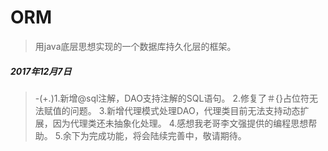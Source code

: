 # ORM
 >用java底层思想实现的一个数据库持久化层的框架。
##### 2017年12月7日
> -(+.)1.新增@sql注解，DAO支持注解的SQL语句。
  2.修复了＃{}占位符无法赋值的问题。
  3.新增代理模式处理DAO，代理类目前无法支持动态扩展，因为代理类还未抽象化处理。
  4.感想我老哥李文强提供的编程思想帮助。
  5.余下为完成功能，将会陆续完善中，敬请期待。


